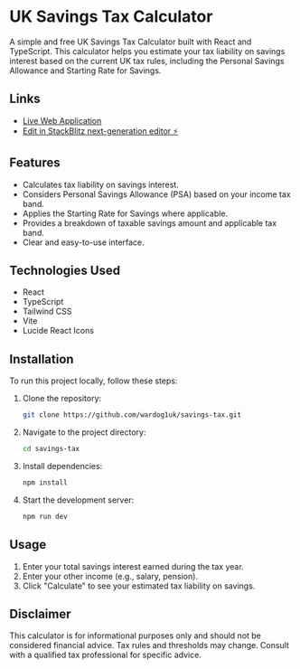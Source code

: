 # UK Savings Tax Calculator

A simple and free UK Savings Tax Calculator built with React and TypeScript. This calculator helps you estimate your tax liability on savings interest based on the current UK tax rules, including the Personal Savings Allowance and Starting Rate for Savings.

## Links

- [Live Web Application](https://uk-savings-tax-calculator.jmsoftware.co.uk/)
- [Edit in StackBlitz next-generation editor ⚡️](https://stackblitz.com/~/github.com/wardog1uk/savings-tax)

## Features

- Calculates tax liability on savings interest.
- Considers Personal Savings Allowance (PSA) based on your income tax band.
- Applies the Starting Rate for Savings where applicable.
- Provides a breakdown of taxable savings amount and applicable tax band.
- Clear and easy-to-use interface.

## Technologies Used

- React
- TypeScript
- Tailwind CSS
- Vite
- Lucide React Icons

## Installation

To run this project locally, follow these steps:

1. Clone the repository:
   ```sh
   git clone https://github.com/wardog1uk/savings-tax.git
   ```
2. Navigate to the project directory:
   ```sh
   cd savings-tax
   ```
3. Install dependencies:
   ```sh
   npm install
   ```
4. Start the development server:
   ```sh
   npm run dev
   ```

## Usage

1. Enter your total savings interest earned during the tax year.
2. Enter your other income (e.g., salary, pension).
3. Click "Calculate" to see your estimated tax liability on savings.

## Disclaimer

This calculator is for informational purposes only and should not be considered financial advice. Tax rules and thresholds may change. Consult with a qualified tax professional for specific advice.

